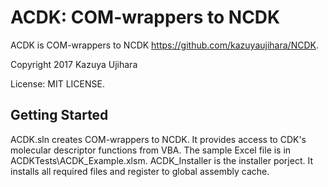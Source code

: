 # ACDK: COM-wrappers to NCDK

ACDK is COM-wrappers to NCDK <https://github.com/kazuyaujihara/NCDK>.

Copyright 2017 Kazuya Ujihara

License: MIT LICENSE.

## Getting Started
ACDK.sln creates COM-wrappers to NCDK. It provides access to CDK's molecular descriptor functions from VBA. 
The sample Excel file is in ACDKTests\ACDK_Example.xlsm.
ACDK_Installer is the installer porject. It installs all required files and register to global assembly cache.

 
